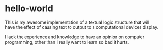 # hello-world
This is my awesome implementation of a textual logic structure that will have the effect of causing text to output to a computational devices display.

I lack the experience and knowledge to have an opinion on computer programming, other than I really want to learn so bad it hurts.
